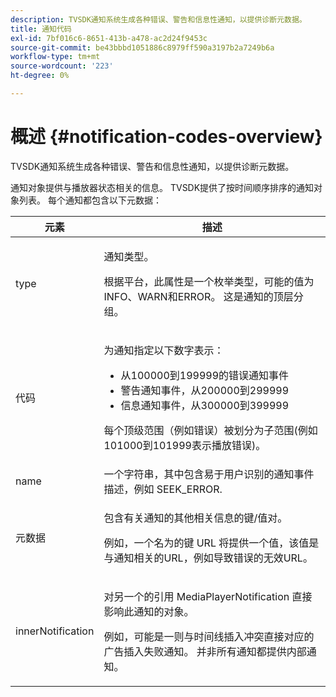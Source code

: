 ```yaml
---
description: TVSDK通知系统生成各种错误、警告和信息性通知，以提供诊断元数据。
title: 通知代码
exl-id: 7bf016c6-8651-413b-a478-ac2d24f9453c
source-git-commit: be43bbbd1051886c8979ff590a3197b2a7249b6a
workflow-type: tm+mt
source-wordcount: '223'
ht-degree: 0%

---
```


# 概述 {#notification-codes-overview}

TVSDK通知系统生成各种错误、警告和信息性通知，以提供诊断元数据。

通知对象提供与播放器状态相关的信息。 TVSDK提供了按时间顺序排序的通知对象列表。 每个通知都包含以下元数据：

<table frame="all" colsep="1" rowsep="1" id="table_1A32EFFE1834438D8261886EC9D7250D"> 
 <thead> 
  <tr rowsep="1"> 
   <th colname="1" class="entry"> 元素 </th> 
   <th colname="2" class="entry"> 描述 </th> 
  </tr> 
 </thead>
 <tbody> 
  <tr rowsep="1"> 
   <td colname="1"><span class="codeph"> type</span> </td> 
   <td colname="2"> <p>通知类型。 </p> <p>根据平台，此属性是一个枚举类型，可能的值为INFO、WARN和ERROR。 这是通知的顶层分组。 </p> </td> 
  </tr> 
  <tr rowsep="1"> 
   <td colname="1"> <span class="codeph"> 代码</span> </td> 
   <td colname="2"> <p>为通知指定以下数字表示： 
     <ul id="ul_A86BF89D6B3B410E81FAD718D3C4A9F0"> 
      <li id="li_8180972D704C40098723734DD4B45643">从100000到199999的错误通知事件 </li> 
      <li id="li_0EC29EA5F0034E5EBFEF8E68A6498D39">警告通知事件，从200000到299999 </li> 
      <li id="li_189A53D3D7EF4960A521AB04D00DCF70">信息通知事件，从300000到399999 </li> 
     </ul> </p> <p>每个顶级范围（例如错误）被划分为子范围(例如101000到101999表示播放错误)。 </p> </td> 
  </tr> 
  <tr rowsep="1"> 
   <td colname="1"><span class="codeph"> name</span> </td> 
   <td colname="2">一个字符串，其中包含易于用户识别的通知事件描述，例如 <span class="codeph"> SEEK_ERROR</span>. </td> 
  </tr> 
  <tr rowsep="1"> 
   <td colname="1"><span class="codeph"> 元数据</span> </td> 
   <td colname="2"> <p>包含有关通知的其他相关信息的键/值对。 </p> <p>例如，一个名为的键 <span class="codeph"> URL</span> 将提供一个值，该值是与通知相关的URL，例如导致错误的无效URL。 </p> </td> 
  </tr> 
  <tr rowsep="0"> 
   <td colname="1"><span class="codeph"> innerNotification</span> </td> 
   <td colname="2"> <p>对另一个的引用 <span class="codeph"> MediaPlayerNotification</span> 直接影响此通知的对象。 </p> <p>例如，可能是一则与时间线插入冲突直接对应的广告插入失败通知。 并非所有通知都提供内部通知。 </p> </td> 
  </tr> 
 </tbody> 
</table>
